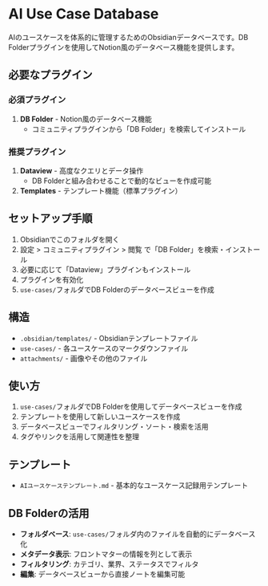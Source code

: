 # AI Use Case Database

AIのユースケースを体系的に管理するためのObsidianデータベースです。DB Folderプラグインを使用してNotion風のデータベース機能を提供します。

## 必要なプラグイン

### 必須プラグイン
1. **DB Folder** - Notion風のデータベース機能
   - コミュニティプラグインから「DB Folder」を検索してインストール

### 推奨プラグイン
1. **Dataview** - 高度なクエリとデータ操作
   - DB Folderと組み合わせることで動的なビューを作成可能
2. **Templates** - テンプレート機能（標準プラグイン）

## セットアップ手順

1. Obsidianでこのフォルダを開く
2. 設定 > コミュニティプラグイン > 閲覧 で「DB Folder」を検索・インストール
3. 必要に応じて「Dataview」プラグインもインストール
4. プラグインを有効化
5. `use-cases/`フォルダでDB Folderのデータベースビューを作成

## 構造

- `.obsidian/templates/` - Obsidianテンプレートファイル
- `use-cases/` - 各ユースケースのマークダウンファイル
- `attachments/` - 画像やその他のファイル

## 使い方

1. `use-cases/`フォルダでDB Folderを使用してデータベースビューを作成
2. テンプレートを使用して新しいユースケースを作成
3. データベースビューでフィルタリング・ソート・検索を活用
4. タグやリンクを活用して関連性を整理

## テンプレート

- `AIユースケーステンプレート.md` - 基本的なユースケース記録用テンプレート

## DB Folderの活用

- **フォルダベース**: `use-cases/`フォルダ内のファイルを自動的にデータベース化
- **メタデータ表示**: フロントマターの情報を列として表示
- **フィルタリング**: カテゴリ、業界、ステータスでフィルタ
- **編集**: データベースビューから直接ノートを編集可能